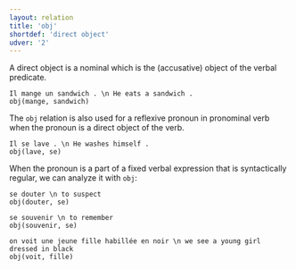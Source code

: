 ```yaml
---
layout: relation
title: 'obj'
shortdef: 'direct object'
udver: '2'
---
```


A direct object is a nominal which is the (accusative) object of the verbal predicate.

~~~ sdparse
Il mange un sandwich . \n He eats a sandwich .
obj(mange, sandwich)
~~~

The `obj` relation is also used for a reflexive pronoun in pronominal verb when the pronoun is a direct object of the verb.

~~~ sdparse
Il se lave . \n He washes himself .
obj(lave, se)
~~~

When the pronoun is a part of a fixed verbal expression that is syntactically regular, we can analyze it with `obj`:

~~~ sdparse
se douter \n to suspect
obj(douter, se)
~~~

~~~ sdparse
se souvenir \n to remember
obj(souvenir, se)
~~~

~~~ sdparse
on voit une jeune fille habillée en noir \n we see a young girl dressed in black
obj(voit, fille)
~~~
<!-- Interlanguage links updated St lis 3 20:59:03 CET 2021 -->
